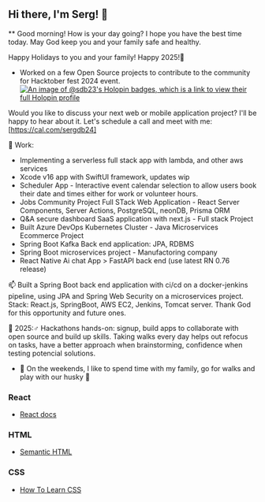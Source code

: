 ## Hi there, I'm Serg! 👋

** Good morning! How is your day going? I hope you have the best time today. May God keep you and your family safe and healthy.

Happy Holidays to you and your family! Happy 2025!🎉

- Worked on a few Open Source projects to contribute to the community for Hacktober fest 2024 event.
[![An image of @sdb23's Holopin badges, which is a link to view their full Holopin profile](https://holopin.me/sdb23)](https://holopin.io/@sdb23)


Would you like to discuss your next web or mobile application project? I'll be happy to hear about it. Let's schedule a call and meet with me: [https://cal.com/sergdb24]

📐 Work:
- Implementing a serverless full stack app with lambda, and other aws services
- Xcode v16 app with SwiftUI framework, updates wip
- Scheduler App - Interactive event calendar selection to allow users book their date and times either for work or volunteer hours.
- Jobs Community Project Full STack Web Application - React Server Components, Server Actions, PostgreSQL, neonDB, Prisma ORM
- Q&A secure dashboard SaaS application with next.js - Full stack Project 
- Built Azure DevOps Kubernetes Cluster - Java Microservices Ecommerce Project
- Spring Boot Kafka Back end application: JPA, RDBMS
- Spring Boot microservices project - Manufactoring company
- React Native Ai chat App > FastAPI back end (use latest RN 0.76 release)

📫 Built a Spring Boot back end application with ci/cd on a docker-jenkins pipeline, using JPA and Spring Web Security on a microservices project. Stack: React.js, SpringBoot, AWS EC2, Jenkins, Tomcat server. Thank God for this opportunity and future ones.
 
📐 2025:♂ Hackathons hands-on: signup, build apps to collaborate with open source and build up skills. Taking walks every day helps out refocus on tasks, have a better approach when brainstorming, confidence when testing potencial solutions.

- 💬 On the weekends, I like to spend time with my family, go for walks and play with our husky 🐾

### React

- [React docs](https://reactjs.org/docs/getting-started.html)

### HTML

- [Semantic HTML](https://internetingishard.com/html-and-css/semantic-html/)

### CSS

- [How To Learn CSS](https://www.smashingmagazine.com/2019/01/how-to-learn-css/)

<!--
**sdbeng/sdbeng** is a ✨ _special_ ✨ repository because its `README.md` (this file) appears on your GitHub profile.

Here are some ideas to get you started:

- 🔭 I’m currently working on ...
- 🌱 I’m currently learning ...
- 👯 I’m looking to collaborate on ...
- 🤔 I’m looking for help with ...
- 💬 Ask me about ...
- 📫 How to reach me: ...
- 😄 Pronouns: ...
- ⚡ Fun fact: ...
-->



